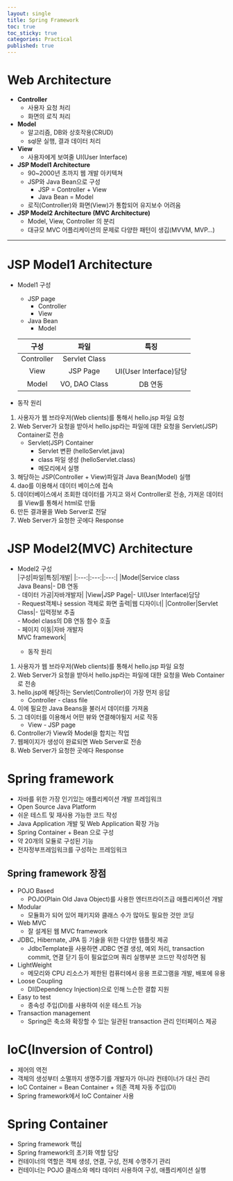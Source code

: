 ```yaml
---
layout: single
title: Spring Framework
toc: true
toc_sticky: true
categories: Practical
published: true
---
```



# Web Architecture
* **Controller**
    * 사용자 요청 처리
    * 화면의 로직 처리
* **Model** 
    * 알고리즘, DB와 상호작용(CRUD)
    * sql문 실행, 결과 데이터 처리
* **View**
    * 사용자에게 보여줄 UI(User Interface)
* **JSP Model1 Architecture**
    * 90~2000년 초까지 웹 개발 아키텍쳐
    * JSP와 Java Bean으로 구성
        * JSP = Controller + View
        * Java Bean = Model
    * 로직(Controller)와 화면(View)가 통합되어 유지보수 어려움
* **JSP Model2 Architecture (MVC Architecture)**
    * Model, View, Controller 의 분리
    * 대규모 MVC 어플리케이션의 문제로 다양한 패턴이 생김(MVVM, MVP…)

------------

# JSP Model1 Architecture
* Model1 구성
    * JSP page
        * Controller
        * View
    * Java Bean
        * Model
          
   |구성|파일|특징|
   |:---:|:---:|:---:|
   |Controller|Servlet Class||
   |View|JSP Page|UI(User Interface)담당|
   |Model|VO, DAO Class|DB 연동|

* 동작 원리
1. 사용자가 웹 브라우저(Web clients)를 통해서 hello.jsp 파일 요청
2. Web Server가 요청을 받아서 hello.jsp라는 파일에 대한 요청을 Servlet(JSP) Container로 전송 
      * Servlet(JSP) Container
        * Servlet 변환 (helloServlet.java)
        * class 파일 생성 (helloServlet.class)
        * 메모리에서 실행<br/>
3. 해당하는 JSP(Controller + View)파일과 Java Bean(Model) 실행
4. dao를 이용해서 데이터 베이스에 접속
5. 데이터베이스에서 조회한 데이터를 가지고 와서 Controller로 전송, 가져온 데이터를 View를 통해서 html로 만듦
6. 만든 결과물을 Web Server로 전달
7. Web Server가 요청한 곳에다 Response

# JSP Model2(MVC) Architecture
* Model2 구성<br/>
|구성|파일|특징|개발|
|:---:|:---:|:---:|
|Model|Service class<br/>Java Beans|- DB 연동<br/>- 데이터 가공|자바개발자|
|View|JSP Page|- UI(User Interface)담당<br/>- Request객체나 session 객체로 화면 출력|웹 디자이너|
|Controller|Servlet Class|- 입력정보 추출<br/>- Model class의 DB 연동 함수 호출<br/>- 페이지 이동|자바 개발자<br/>MVC framework|

    * 동작 원리
1. 사용자가 웹 브라우저(Web clients)를 통해서 hello.jsp 파일 요청
2. Web Server가 요청을 받아서 hello.jsp라는 파일에 대한 요청을 Web Container로 전송
3. hello.jsp에 해당하는 Servlet(Controller)이 가장 먼저 응답
    * Controller - class file
4. 이에 필요한 Java Beans을 불러서 데이터를 가져옴
5. 그 데이터를 이용해서 어떤 뷰와 연결해야될지 서로 작동
    * View - JSP page
6. Controller가 View와 Model을 합치는 작업
7. 웹페이지가 생성이 완료되면 Web Server로 전송
8. Web Server가 요청한 곳에다 Response


# Spring framework
* 자바를 위한 가장 인기있는 애플리케이션 개발 프레임워크
* Open Source Java Platform
* 쉬운 테스트 및 재사용 가능한 코드 작성
* Java Application 개발 및 Web Application 확장 가능
* Spring Container + Bean 으로 구성
* 약 20개의 모듈로 구성된 기능
* 전자정부프레임워크를 구성하는 프레임워크

## Spring framework 장점
* POJO Based
    * POJO(Plain Old Java Object)를 사용한 엔터프라이즈급 애플리케이션 개발
* Modular
    * 모듈화가 되어 있어 패키지와 클래스 수가 많아도 필요한 것만 코딩
* Web MVC
    * 잘 설계된 웹 MVC framework
* JDBC, Hibernate, JPA 등 기술을 위한 다양한 템플릿 제공
    * JdbcTemplate을 사용하면 JDBC 연결 생성, 예외 처리, transaction commit, 연결 닫기 등이 필요없으며 쿼리 실행부분 코드만 작성하면 됨
* LightWeight
    * 메모리와 CPU 리소스가 제한된 컴퓨터에서 응용 프로그램을 개발, 배포에 유용
* Loose Coupling
    * DI(Dependency Injection)으로 인해 느슨한 결합 지원
* Easy to test
    * 종속성 주입(DI)를 사용하여 쉬운 테스트 가능
* Transaction management
    * Spring은 축소와 확장할 수 있는 일관된 transaction 관리 인터페이스 제공

# IoC(Inversion of Control)
* 제어의 역전
* 객체의 생성부터 소멸까지 생명주기를 개발자가 아니라 컨테이너가 대신 관리
* IoC Container = Bean Container + 의존 객체 자동 주입(DI)
* Spring framework에서 IoC Container 사용

# Spring Container
* Spring framework 핵심
* Spring framework의 초기화 역할 담당
* 컨테이너의 역할은 객체 생성, 연결, 구성, 전체 수명주기 관리
* 컨테이너는 POJO 클래스와 메타 데이터 사용하여 구성, 애플리케이션 실행


